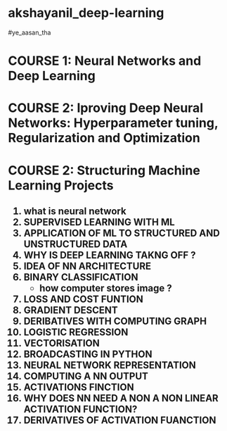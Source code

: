# akshayanil_deep-learning
#ye_aasan_tha

# COURSE 1: Neural Networks and Deep Learning
# COURSE 2: Iproving Deep Neural Networks: Hyperparameter tuning, Regularization and Optimization
# COURSE 2: Structuring Machine Learning Projects

<h2> <ol>
  <li>what is neural network
  <li>SUPERVISED LEARNING WITH ML
    <li>APPLICATION OF ML TO STRUCTURED AND UNSTRUCTURED DATA
      <li>WHY IS DEEP LEARNING TAKNG OFF ? 
        <li>IDEA OF NN ARCHITECTURE
  <li>BINARY CLASSIFICATION <ul> <li> how computer stores image ? </ul>
            <li> LOSS AND COST FUNTION
              <li>GRADIENT DESCENT
                <li> DERIBATIVES WITH COMPUTING GRAPH
                  <li> LOGISTIC REGRESSION
                    <li> VECTORISATION
                      <li> BROADCASTING IN PYTHON
                        <li>NEURAL NETWORK REPRESENTATION
                          <li> COMPUTING A NN OUTPUT
                            <li> ACTIVATIONS FINCTION
                              <li> WHY DOES NN NEED A NON A NON LINEAR ACTIVATION FUNCTION?
                                <li> DERIVATIVES OF ACTIVATION FUANCTION
  </ol>
  </h2>
                                


